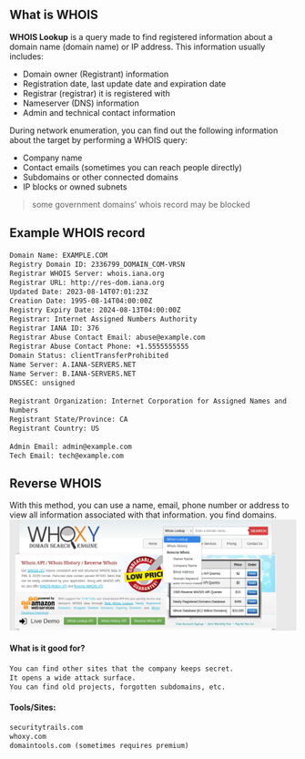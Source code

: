 ## What is WHOIS
**WHOIS Lookup** is a query made to find registered information about a domain name (domain name) or IP address.
This information usually includes:

- Domain owner (Registrant) information
- Registration date, last update date and expiration date
- Registrar (registrar) it is registered with
- Nameserver (DNS) information
- Admin and technical contact information

During network enumeration, you can find out the following information about the target by performing a WHOIS query:

- Company name
- Contact emails (sometimes you can reach people directly)
- Subdomains or other connected domains
- IP blocks or owned subnets

> some government domains' whois record may be blocked

## Example WHOIS record

    Domain Name: EXAMPLE.COM
    Registry Domain ID: 2336799_DOMAIN_COM-VRSN
    Registrar WHOIS Server: whois.iana.org
    Registrar URL: http://res-dom.iana.org
    Updated Date: 2023-08-14T07:01:23Z
    Creation Date: 1995-08-14T04:00:00Z 
    Registry Expiry Date: 2024-08-13T04:00:00Z 
    Registrar: Internet Assigned Numbers Authority 
    Registrar IANA ID: 376 
    Registrar Abuse Contact Email: abuse@example.com 
    Registrar Abuse Contact Phone: +1.5555555555 
    Domain Status: clientTransferProhibited 
    Name Server: A.IANA-SERVERS.NET 
    Name Server: B.IANA-SERVERS.NET 
    DNSSEC: unsigned 

    Registrant Organization: Internet Corporation for Assigned Names and Numbers 
    Registrant State/Province: CA 
    Registrant Country: US 

    Admin Email: admin@example.com 
    Tech Email: tech@example.com

## Reverse WHOIS
With this method, you can use a name, email, phone number or address to view all information associated with that information. you find domains.
![alt text](images/whois.png)

#### What is it good for?

    You can find other sites that the company keeps secret.
    It opens a wide attack surface.
    You can find old projects, forgotten subdomains, etc.

#### Tools/Sites:

    securitytrails.com
    whoxy.com
    domaintools.com (sometimes requires premium)

